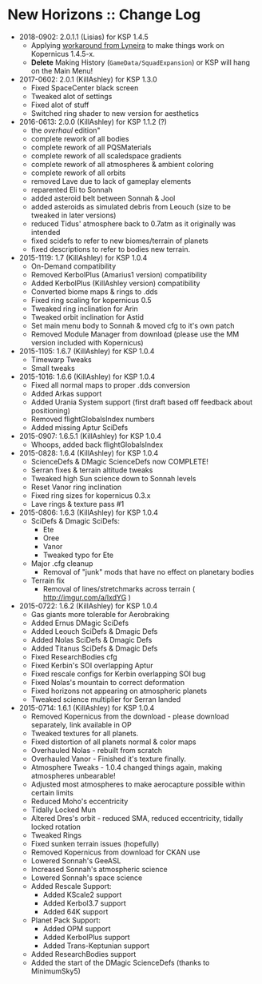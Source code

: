 # New Horizons :: Change Log

* 2018-0902: 2.0.1.1 (Lisias) for KSP 1.4.5
	+  Applying [workaround from Lyneira](https://forum.kerbalspaceprogram.com/index.php?/topic/102776-13-kopernicus-new-horizons-v201-2jun17-its-back/&do=findComment&comment=3345797) to make things work on Kopernicus 1.4.5-x.
	+  **Delete** Making History (`GameData/SquadExpansion`) or KSP will hang on the Main Menu!
* 2017-0602: 2.0.1 (KillAshley) for KSP 1.3.0
	+ Fixed SpaceCenter black screen
	+ Tweaked alot of settings
	+ Fixed alot of stuff
	+ Switched ring shader to new version for aesthetics
* 2016-0613: 2.0.0 (KillAshley) for KSP 1.1.2 (?)
	+ the _overhaul_ edition"
	+ complete rework of all bodies
	+ complete rework of all PQSMaterials
	+ complete rework of all scaledspace gradients
	+ complete rework of all atmospheres & ambient coloring
	+ complete rework of all orbits
	+ removed Lave due to lack of gameplay elements
	+ reparented Eli to Sonnah
	+ added asteroid belt between Sonnah & Jool
	+ added asteroids as simulated debris from Leouch (size to be tweaked in later versions)
	+ reduced Tidus' atmosphere back to 0.7atm as it originally was intended
	+ fixed scidefs to refer to new biomes/terrain of planets
	+ fixed descriptions to refer to bodies new terrain.
* 2015-1119: 1.7 (KillAshley) for KSP 1.0.4
	+ On-Demand compatibility
	+ Removed KerbolPlus (Amarius1 version) compatibility
	+ Added KerbolPlus (KillAshley version) compatibility
	+ Converted biome maps & rings to .dds
	+ Fixed ring scaling for kopernicus 0.5
	+ Tweaked ring inclination for Arin
	+ Tweaked orbit inclination for Astid
	+ Set main menu body to Sonnah & moved cfg to it's own patch
	+ Removed Module Manager from download (please use the MM version included with Kopernicus)
* 2015-1105: 1.6.7 (KillAshley) for KSP 1.0.4
	+ Timewarp Tweaks
	+ Small tweaks
* 2015-1016: 1.6.6 (KillAshley) for KSP 1.0.4
	+ Fixed all normal maps to proper .dds conversion
	+ Added Arkas support
	+ Added Urania System support (first draft based off feedback about positioning)
	+ Removed flightGlobalsIndex numbers
	+ Added missing Aptur SciDefs
* 2015-0907: 1.6.5.1 (KillAshley) for KSP 1.0.4
	+ Whoops, added back flightGlobalsIndex
* 2015-0828: 1.6.4 (KillAshley) for KSP 1.0.4
	+ ScienceDefs & DMagic ScienceDefs now COMPLETE!
	+ Serran fixes & terrain altitude tweaks
	+ Tweaked high Sun science down to Sonnah levels
	+ Reset Vanor ring inclination
	+ Fixed ring sizes for kopernicus 0.3.x
	+ Lave rings & texture pass #1
* 2015-0806: 1.6.3 (KillAshley) for KSP 1.0.4
	+ SciDefs & Dmagic SciDefs:
		- Ete
		- Oree
		- Vanor
		- Tweaked typo for Ete
	+ Major .cfg cleanup
		- Removal of "junk" mods that have no effect on planetary bodies
	+ Terrain fix
		- Removal of lines/stretchmarks across terrain ( http://imgur.com/a/lxdYG )
* 2015-0722: 1.6.2 (KillAshley) for KSP 1.0.4
	+ Gas giants more tolerable for Aerobraking
	+ Added Ernus DMagic SciDefs
	+ Added Leouch SciDefs & Dmagic Defs
	+ Added Nolas SciDefs & Dmagic Defs
	+ Added Titanus SciDefs & Dmagic Defs
	+ Fixed ResearchBodies cfg
	+ Fixed Kerbin's SOI overlapping Aptur
	+ Fixed rescale configs for Kerbin overlapping SOI bug
	+ Fixed Nolas's mountain to correct deformation
	+ Fixed horizons not appearing on atmospheric planets
	+ Tweaked science multiplier for Serran landed
* 2015-0714: 1.6.1 (KillAshley) for KSP 1.0.4
	+ Removed Kopernicus from the download - please download separately, link available in OP
	+ Tweaked textures for all planets.
	+ Fixed distortion of all planets normal & color maps
	+ Overhauled Nolas - rebuilt from scratch
	+ Overhauled Vanor - Finished it's texture finally.
	+ Atmosphere Tweaks - 1.0.4 changed things again, making atmospheres unbearable!
	+ Adjusted most atmospheres to make aerocapture possible within certain limits
	+ Reduced Moho's eccentricity
	+ Tidally Locked Mun
	+ Altered Dres's orbit - reduced SMA, reduced eccentricity, tidally locked rotation
	+ Tweaked Rings
	+ Fixed sunken terrain issues (hopefully)
	+ Removed Kopernicus from download for CKAN use
	+ Lowered Sonnah's GeeASL
	+ Increased Sonnah's atmospheric science
	+ Lowered Sonnah's space science
	+ Added Rescale Support:
		- Added KScale2 support
		- Added Kerbol3.7 support
		- Added 64K support
	+ Planet Pack Support:
		- Added OPM support
		- Added KerbolPlus support
		- Added Trans-Keptunian support
	+ Added ResearchBodies support
	+ Added the start of the DMagic ScienceDefs (thanks to MinimumSky5)
